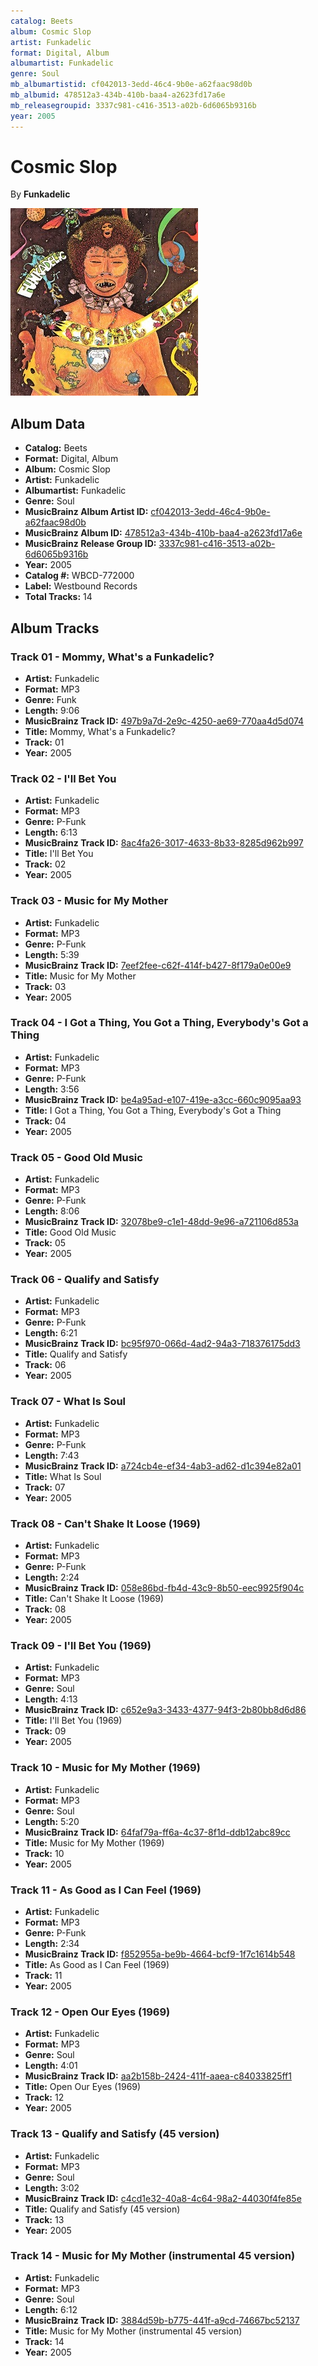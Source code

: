 ```yaml
---
catalog: Beets
album: Cosmic Slop
artist: Funkadelic
format: Digital, Album
albumartist: Funkadelic
genre: Soul
mb_albumartistid: cf042013-3edd-46c4-9b0e-a62faac98d0b
mb_albumid: 478512a3-434b-410b-baa4-a2623fd17a6e
mb_releasegroupid: 3337c981-c416-3513-a02b-6d6065b9316b
year: 2005
---
```


# Cosmic Slop

By **Funkadelic**

![](../../assets/beetscovers/Funkadelic-Cosmic_Slop.jpg)

## Album Data

- **Catalog:** Beets
- **Format:** Digital, Album
- **Album:** Cosmic Slop
- **Artist:** Funkadelic
- **Albumartist:** Funkadelic
- **Genre:** Soul
- **MusicBrainz Album Artist ID:** [cf042013-3edd-46c4-9b0e-a62faac98d0b](https://musicbrainz.org/artist/cf042013-3edd-46c4-9b0e-a62faac98d0b)
- **MusicBrainz Album ID:** [478512a3-434b-410b-baa4-a2623fd17a6e](https://musicbrainz.org/release/478512a3-434b-410b-baa4-a2623fd17a6e)
- **MusicBrainz Release Group ID:** [3337c981-c416-3513-a02b-6d6065b9316b](https://musicbrainz.org/release-group/3337c981-c416-3513-a02b-6d6065b9316b)
- **Year:** 2005
- **Catalog #:** WBCD-772000
- **Label:** Westbound Records
- **Total Tracks:** 14

## Album Tracks

### Track 01 - Mommy, What's a Funkadelic?

- **Artist:** Funkadelic
- **Format:** MP3
- **Genre:** Funk
- **Length:** 9:06
- **MusicBrainz Track ID:** [497b9a7d-2e9c-4250-ae69-770aa4d5d074](https://musicbrainz.org/recording/497b9a7d-2e9c-4250-ae69-770aa4d5d074)
- **Title:** Mommy, What's a Funkadelic?
- **Track:** 01
- **Year:** 2005

### Track 02 - I'll Bet You

- **Artist:** Funkadelic
- **Format:** MP3
- **Genre:** P-Funk
- **Length:** 6:13
- **MusicBrainz Track ID:** [8ac4fa26-3017-4633-8b33-8285d962b997](https://musicbrainz.org/recording/8ac4fa26-3017-4633-8b33-8285d962b997)
- **Title:** I'll Bet You
- **Track:** 02
- **Year:** 2005

### Track 03 - Music for My Mother

- **Artist:** Funkadelic
- **Format:** MP3
- **Genre:** P-Funk
- **Length:** 5:39
- **MusicBrainz Track ID:** [7eef2fee-c62f-414f-b427-8f179a0e00e9](https://musicbrainz.org/recording/7eef2fee-c62f-414f-b427-8f179a0e00e9)
- **Title:** Music for My Mother
- **Track:** 03
- **Year:** 2005

### Track 04 - I Got a Thing, You Got a Thing, Everybody's Got a Thing

- **Artist:** Funkadelic
- **Format:** MP3
- **Genre:** P-Funk
- **Length:** 3:56
- **MusicBrainz Track ID:** [be4a95ad-e107-419e-a3cc-660c9095aa93](https://musicbrainz.org/recording/be4a95ad-e107-419e-a3cc-660c9095aa93)
- **Title:** I Got a Thing, You Got a Thing, Everybody's Got a Thing
- **Track:** 04
- **Year:** 2005

### Track 05 - Good Old Music

- **Artist:** Funkadelic
- **Format:** MP3
- **Genre:** P-Funk
- **Length:** 8:06
- **MusicBrainz Track ID:** [32078be9-c1e1-48dd-9e96-a721106d853a](https://musicbrainz.org/recording/32078be9-c1e1-48dd-9e96-a721106d853a)
- **Title:** Good Old Music
- **Track:** 05
- **Year:** 2005

### Track 06 - Qualify and Satisfy

- **Artist:** Funkadelic
- **Format:** MP3
- **Genre:** P-Funk
- **Length:** 6:21
- **MusicBrainz Track ID:** [bc95f970-066d-4ad2-94a3-718376175dd3](https://musicbrainz.org/recording/bc95f970-066d-4ad2-94a3-718376175dd3)
- **Title:** Qualify and Satisfy
- **Track:** 06
- **Year:** 2005

### Track 07 - What Is Soul

- **Artist:** Funkadelic
- **Format:** MP3
- **Genre:** P-Funk
- **Length:** 7:43
- **MusicBrainz Track ID:** [a724cb4e-ef34-4ab3-ad62-d1c394e82a01](https://musicbrainz.org/recording/a724cb4e-ef34-4ab3-ad62-d1c394e82a01)
- **Title:** What Is Soul
- **Track:** 07
- **Year:** 2005

### Track 08 - Can't Shake It Loose (1969)

- **Artist:** Funkadelic
- **Format:** MP3
- **Genre:** P-Funk
- **Length:** 2:24
- **MusicBrainz Track ID:** [058e86bd-fb4d-43c9-8b50-eec9925f904c](https://musicbrainz.org/recording/058e86bd-fb4d-43c9-8b50-eec9925f904c)
- **Title:** Can't Shake It Loose (1969)
- **Track:** 08
- **Year:** 2005

### Track 09 - I'll Bet You (1969)

- **Artist:** Funkadelic
- **Format:** MP3
- **Genre:** Soul
- **Length:** 4:13
- **MusicBrainz Track ID:** [c652e9a3-3433-4377-94f3-2b80bb8d6d86](https://musicbrainz.org/recording/c652e9a3-3433-4377-94f3-2b80bb8d6d86)
- **Title:** I'll Bet You (1969)
- **Track:** 09
- **Year:** 2005

### Track 10 - Music for My Mother (1969)

- **Artist:** Funkadelic
- **Format:** MP3
- **Genre:** Soul
- **Length:** 5:20
- **MusicBrainz Track ID:** [64faf79a-ff6a-4c37-8f1d-ddb12abc89cc](https://musicbrainz.org/recording/64faf79a-ff6a-4c37-8f1d-ddb12abc89cc)
- **Title:** Music for My Mother (1969)
- **Track:** 10
- **Year:** 2005

### Track 11 - As Good as I Can Feel (1969)

- **Artist:** Funkadelic
- **Format:** MP3
- **Genre:** P-Funk
- **Length:** 2:34
- **MusicBrainz Track ID:** [f852955a-be9b-4664-bcf9-1f7c1614b548](https://musicbrainz.org/recording/f852955a-be9b-4664-bcf9-1f7c1614b548)
- **Title:** As Good as I Can Feel (1969)
- **Track:** 11
- **Year:** 2005

### Track 12 - Open Our Eyes (1969)

- **Artist:** Funkadelic
- **Format:** MP3
- **Genre:** Soul
- **Length:** 4:01
- **MusicBrainz Track ID:** [aa2b158b-2424-411f-aaea-c84033825ff1](https://musicbrainz.org/recording/aa2b158b-2424-411f-aaea-c84033825ff1)
- **Title:** Open Our Eyes (1969)
- **Track:** 12
- **Year:** 2005

### Track 13 - Qualify and Satisfy (45 version)

- **Artist:** Funkadelic
- **Format:** MP3
- **Genre:** Soul
- **Length:** 3:02
- **MusicBrainz Track ID:** [c4cd1e32-40a8-4c64-98a2-44030f4fe85e](https://musicbrainz.org/recording/c4cd1e32-40a8-4c64-98a2-44030f4fe85e)
- **Title:** Qualify and Satisfy (45 version)
- **Track:** 13
- **Year:** 2005

### Track 14 - Music for My Mother (instrumental 45 version)

- **Artist:** Funkadelic
- **Format:** MP3
- **Genre:** Soul
- **Length:** 6:12
- **MusicBrainz Track ID:** [3884d59b-b775-441f-a9cd-74667bc52137](https://musicbrainz.org/recording/3884d59b-b775-441f-a9cd-74667bc52137)
- **Title:** Music for My Mother (instrumental 45 version)
- **Track:** 14
- **Year:** 2005

